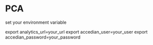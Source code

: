 # PCA

set your environment variable

export analytics_url=your_url
export accedian_user=your_user
export accedian_password=your_password